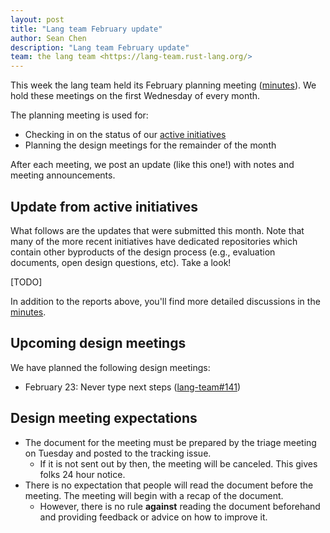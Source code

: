```yaml
---
layout: post
title: "Lang team February update"
author: Sean Chen
description: "Lang team February update"
team: the lang team <https://lang-team.rust-lang.org/>
---
```

This week the lang team held its February planning meeting ([minutes]). We hold these meetings on the first Wednesday of every month.

The planning meeting is used for:

* Checking in on the status of our [active initiatives]
* Planning the design meetings for the remainder of the month

After each meeting, we post an update (like this one!) with notes and meeting announcements.

[minutes]: https://github.com/rust-lang/lang-team/blob/master/design-meeting-minutes/2022-02-02-planning.md

[active initiatives]: https://lang-team.rust-lang.org/initiatives.html

## Update from active initiatives

What follows are the updates that were submitted this month. Note that many of the more recent initiatives have dedicated repositories which contain other byproducts of the design process (e.g., evaluation documents, open design questions, etc). Take a look!

[TODO]

In addition to the reports above, you'll find more detailed discussions in the [minutes].

## Upcoming design meetings

We have planned the following design meetings:

* February 23: Never type next steps ([lang-team#141][lang-team-141])

## Design meeting expectations

* The document for the meeting must be prepared by the triage meeting on Tuesday and posted to the tracking issue.
    * If it is not sent out by then, the meeting will be canceled. This gives folks 24 hour notice.
* There is no expectation that people will read the document before the meeting. The meeting will begin with a recap of the document.
    * However, there is no rule **against** reading the document beforehand and providing feedback or advice on how to improve it.

[lang-team-141]: https://github.com/rust-lang/lang-team/issues/141
